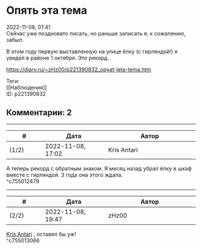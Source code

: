 Опять эта тема
==============

  
2022-11-08, 01:41  
 Сейчас уже поздновато писать, но раньше записать я, к сожалению, забыл.   
   
 В этом году первую выставленную на улице ёлку (с гирляндой!) я увидел в районе 1 октября. Это рекорд.   
  
<https://diary.ru/~zHz00/p221390832_opyat-jeta-tema.htm>  
  
Теги:  
[[Наблюдения]]  
ID: p221390832  


Комментарии: 2
--------------

  


---



|         #         |              Дата              |                     Автор                     |           ID           |
| --- | --- | --- | --- |
| (1/2) | 2022-11-08, 17:02 | Kris Antari | c755012479 |

  
 А теперь рекорд с обратным знаком. Я месяц назад убрал ёлку в шкаф вместе с гирляндой. 3 года она этого ждала.   
 ^c755012479

---



|         #         |              Дата              |                     Автор                     |           ID           |
| --- | --- | --- | --- |
| (2/2) | 2022-11-08, 19:47 | zHz00 | c755013066 |

  
  [Kris Antari](https://Kris-Antari.diary.ru "Animus Vox")  , оставил бы уж!   
 ^c755013066